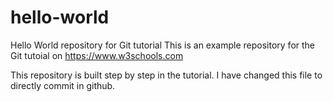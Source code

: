 # hello-world
Hello World repository for Git tutorial
This is an example repository for the Git tutoial on https://www.w3schools.com

This repository is built step by step in the tutorial.
I have changed this file to directly commit in github.
